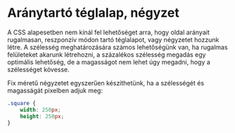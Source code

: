 # Aránytartó téglalap, négyzet

A CSS alapesetben nem kínál fel lehetőséget arra, hogy oldal arányait rugalmasan, reszponzív módon tartó téglalapot, vagy négyzetet hozzunk létre. A szélesség meghatározására számos lehetőségünk van, ha rugalmas felületeket akarunk létrehozni, a százalékos szélesség megadás egy optimális lehetőség, de a magasságot nem lehet úgy megadni, hogy a szélességet kövesse.

Fix méretű négyzetet egyszerűen készíthetünk, ha a szélességét és magasságát pixelben adjuk meg:

```css
.square {
    width: 250px;
    height: 250px;
}
```





